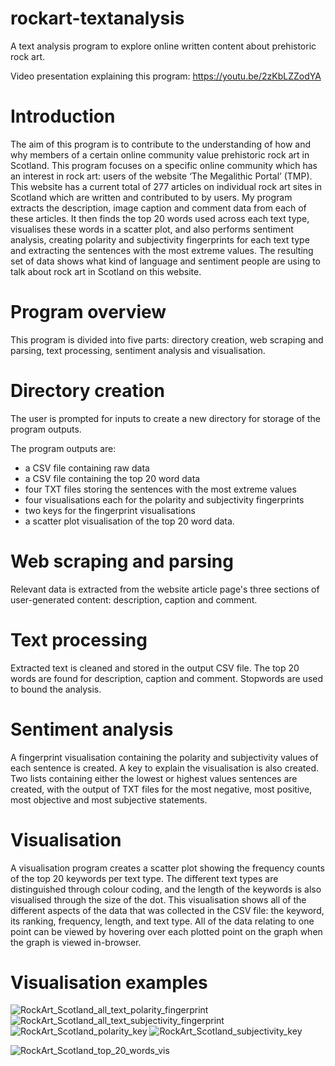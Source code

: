 # rockart-textanalysis
A text analysis program to explore online written content about prehistoric rock art.

Video presentation explaining this program: https://youtu.be/2zKbLZZodYA 

# Introduction
The aim of this program is to contribute to the understanding of how and why members of a certain online community value prehistoric rock art in Scotland. This program focuses on a specific online community which has an interest in rock art: users of the website ‘The Megalithic Portal’ (TMP). This website has a current total of 277 articles on individual rock art sites in Scotland which are written and contributed to by users. My program extracts the description, image caption and comment data from each of these articles. It then finds the top 20 words used across each text type, visualises these words in a scatter plot, and also performs sentiment analysis, creating polarity and subjectivity fingerprints for each text type and extracting the sentences with the most extreme values. The resulting set of data shows what kind of language and sentiment people are using to talk about rock art in Scotland on this website.

# Program overview
This program is divided into five parts: directory creation, web scraping and parsing, text processing, sentiment analysis and visualisation.

# Directory creation
The user is prompted for inputs to create a new directory for storage of the program outputs. 

The program outputs are: 
- a CSV file containing raw data
- a CSV file containing the top 20 word data
- four TXT files storing the sentences with the most extreme values
- four visualisations each for the polarity and subjectivity fingerprints
- two keys for the fingerprint visualisations
- a scatter plot visualisation of the top 20 word data. 

# Web scraping and parsing
Relevant data is extracted from the website article page's three sections of user-generated content: description, caption and comment.

# Text processing
Extracted text is cleaned and stored in the output CSV file. The top 20 words are found for description, caption and comment. Stopwords are used to bound the analysis.

# Sentiment analysis
A fingerprint visualisation containing the polarity and subjectivity values of each sentence is created. A key to explain the visualisation is also created. Two lists containing either the lowest or highest values sentences are created, with the output of TXT files for the most negative, most positive, most objective and most subjective statements.

# Visualisation
A visualisation program creates a scatter plot showing the frequency counts of the top 20 keywords per text type. The different text types are distinguished through colour coding, and the length of the keywords is also visualised through the size of the dot. This visualisation shows all of the different aspects of the data that was collected in the CSV file: the keyword, its ranking, frequency, length, and text type. All of the data relating to one point can be viewed by hovering over each plotted point on the graph when the graph is viewed in-browser.

# Visualisation examples
![RockArt_Scotland_all_text_polarity_fingerprint](https://user-images.githubusercontent.com/81825476/137632947-17d031a9-5872-4311-88cf-54fddc30afe7.png)![RockArt_Scotland_all_text_subjectivity_fingerprint](https://user-images.githubusercontent.com/81825476/137632959-a6d5500d-f227-43f8-92de-610de9cb6129.png)
![RockArt_Scotland_polarity_key](https://user-images.githubusercontent.com/81825476/137632961-a912e2e8-90c2-44c5-8a88-758e7d1108fd.png)
![RockArt_Scotland_subjectivity_key](https://user-images.githubusercontent.com/81825476/137632962-7b482c55-4451-4f4a-979c-4e03227110ae.png)

![RockArt_Scotland_top_20_words_vis](https://user-images.githubusercontent.com/81825476/137632968-7e920420-b65c-4413-9fa8-30bbd697a6fd.png)



